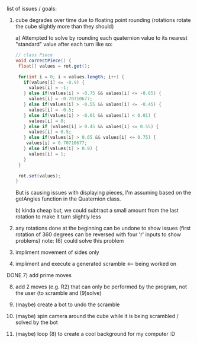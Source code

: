 list of issues / goals:

1) cube degrades over time due to floating point rounding (rotations rotate the cube slightly more than they should)

   a) Attempted to solve by rounding each quaternion value to its nearest "standard" value after each turn like so:
   ``` Java
   // class Piece
   void correctPiece() {
    float[] values = rot.get();

    for(int i = 0; i < values.length; i++) {
      if(values[i] <= -0.9) {
        values[i] = -1;
      } else if(values[i] > -0.75 && values[i] <= -0.65) {
        values[i] = -0.70710677;
      } else if(values[i] > -0.55 && values[i] <= -0.45) {
        values[i] = -0.5;  
      } else if(values[i] > -0.01 && values[i] < 0.01) {
        values[i] = 0;
      } else if (values[i] > 0.45 && values[i] <= 0.55) {
        values[i] = 0.5;
      } else if(values[i] > 0.65 && values[i] <= 0.75) {
       values[i] = 0.70710677;
      } else if(values[i] > 0.9) {
        values[i] = 1;
      }
    }

    rot.set(values);
   }
   ```
   But is causing issues with displaying pieces, I'm assuming based on the getAngles function in the Quaternion class.

   b) kinda cheap but, we could subtract a small amount from the last rotation to make it turn slightly less
   
3) any rotations done at the beginning can be undone to show issues (first rotation of 360 degrees can be reversed with four 'r' inputs to show problems)
   note: (6) could solve this problem

5) impliment movement of sides only

6) impliment and execute a generated scramble <-- being worked on

DONE 7) add prime moves

8) add 2 moves (e.g. R2) that can only be performed by the program, not the user (to scramble and (9)solve)

9) (maybe) create a bot to undo the scramble

10) (maybe) spin camera around the cube while it is being scrambled / solved by the bot

11) (maybe) loop (8) to create a cool background for my computer :D

